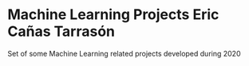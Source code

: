 # Machine Learning Projects Eric Cañas Tarrasón
Set of some Machine Learning related projects developed during 2020
